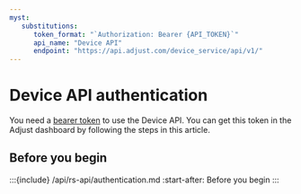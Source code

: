 ```yaml
---
myst:
   substitutions:
      token_format: "`Authorization: Bearer {API_TOKEN}`"
      api_name: "Device API"
      endpoint: "https://api.adjust.com/device_service/api/v1/"
---
```


# Device API authentication

You need a [bearer token](https://developer.mozilla.org/en-US/docs/Web/HTTP/Authentication) to use the Device API. You can get this token in the Adjust dashboard by following the steps in this article.

## Before you begin

:::{include} /api/rs-api/authentication.md
:start-after: Before you begin
:::
